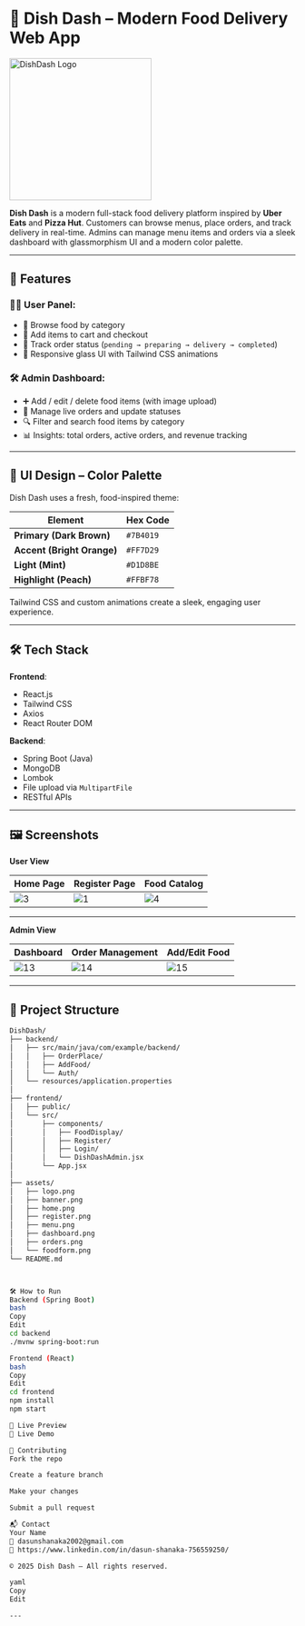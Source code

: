 # 🍕 Dish Dash – Modern Food Delivery Web App


<img src="https://github.com/user-attachments/assets/ce15052a-c504-434e-b9f2-545f306a9f2e" alt="DishDash Logo" width="250"/>


**Dish Dash** is a modern full-stack food delivery platform inspired by **Uber Eats** and **Pizza Hut**. Customers can browse menus, place orders, and track delivery in real-time. Admins can manage menu items and orders via a sleek dashboard with glassmorphism UI and a modern color palette.

---

## 🚀 Features

### 👨‍🍳 User Panel:
- 🍔 Browse food by category
- 🛒 Add items to cart and checkout
- 🔄 Track order status (`pending → preparing → delivery → completed`)
- 📱 Responsive glass UI with Tailwind CSS animations

### 🛠️ Admin Dashboard:
- ➕ Add / edit / delete food items (with image upload)
- 🔄 Manage live orders and update statuses
- 🔍 Filter and search food items by category
- 📊 Insights: total orders, active orders, and revenue tracking

---

## 🎨 UI Design – Color Palette

Dish Dash uses a fresh, food-inspired theme:

| Element               | Hex Code     |
|------------------------|--------------|
| **Primary (Dark Brown)**      | `#7B4019` |
| **Accent (Bright Orange)**    | `#FF7D29` |
| **Light (Mint)**             | `#D1D8BE` |
| **Highlight (Peach)**        | `#FFBF78` |

Tailwind CSS and custom animations create a sleek, engaging user experience.

---

## 🛠️ Tech Stack  

**Frontend**:
- React.js  
- Tailwind CSS  
- Axios  
- React Router DOM  

**Backend**:
- Spring Boot (Java)  
- MongoDB  
- Lombok  
- File upload via `MultipartFile`  
- RESTful APIs

---

## 🖼️ Screenshots

**User View**

| Home Page | Register Page | Food Catalog |
|----------|---------------|--------------|
| ![3](https://github.com/user-attachments/assets/5c34b58f-a44a-432e-8e21-423bf6c4adca) | ![1](https://github.com/user-attachments/assets/53839207-5ca5-407d-bed1-cb9b4340a2e3) | ![4](https://github.com/user-attachments/assets/4b2ab3de-bd26-49f7-a250-4fa394a6a412) |




---

**Admin View**


| Dashboard | Order Management | Add/Edit Food |
|-----------|------------------|----------------|
| ![13](https://github.com/user-attachments/assets/d2d1f584-702c-4180-a664-361833a6e10c) |![14](https://github.com/user-attachments/assets/bee79309-9c1d-4277-baa1-6869a7a6d581) | ![15](https://github.com/user-attachments/assets/b50eee91-076e-4dfc-82fe-3ae81c8ee44b) |




---

## 📁 Project Structure

```bash
DishDash/
├── backend/
│   ├── src/main/java/com/example/backend/
│   │   ├── OrderPlace/
│   │   ├── AddFood/
│   │   └── Auth/
│   └── resources/application.properties
│
├── frontend/
│   ├── public/
│   └── src/
│       ├── components/
│       │   ├── FoodDisplay/
│       │   ├── Register/
│       │   ├── Login/
│       │   └── DishDashAdmin.jsx
│       └── App.jsx
│
├── assets/
│   ├── logo.png
│   ├── banner.png
│   ├── home.png
│   ├── register.png
│   ├── menu.png
│   ├── dashboard.png
│   ├── orders.png
│   └── foodform.png
└── README.md



🛠️ How to Run
Backend (Spring Boot)
bash
Copy
Edit
cd backend
./mvnw spring-boot:run

Frontend (React)
bash
Copy
Edit
cd frontend
npm install
npm start

💬 Live Preview
🔗 Live Demo

🤝 Contributing
Fork the repo

Create a feature branch

Make your changes

Submit a pull request

📬 Contact
Your Name
📧 dasunshanaka2002@gmail.com
💼 https://www.linkedin.com/in/dasun-shanaka-756559250/

© 2025 Dish Dash — All rights reserved.

yaml
Copy
Edit

---

